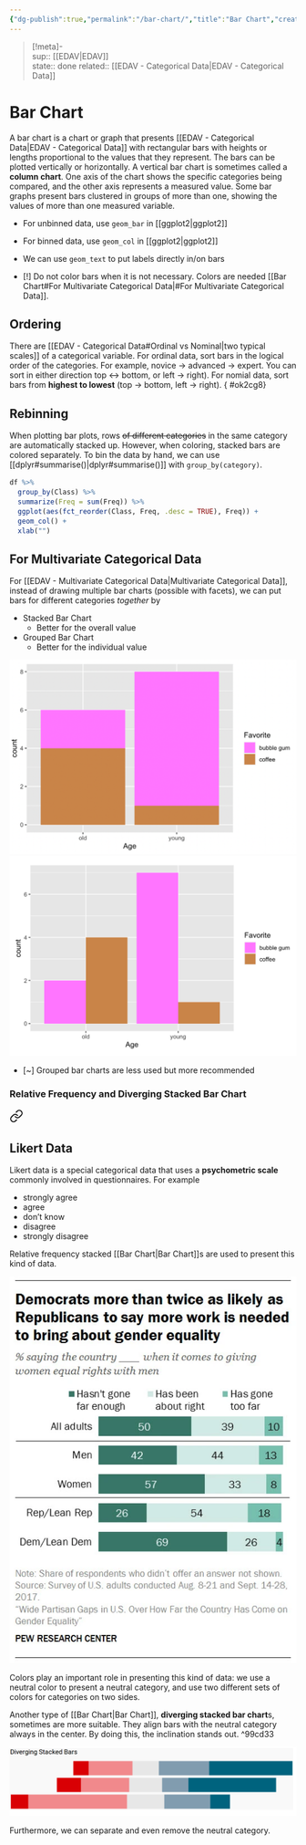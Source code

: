 ```yaml
---
{"dg-publish":true,"permalink":"/bar-chart/","title":"Bar Chart","created":"2022-10-12T22:07:38","updated":""}
---
```


> [!meta]-  
sup:: [[EDAV\|EDAV]]  
state:: done
related:: [[EDAV - Categorical Data\|EDAV - Categorical Data]]

# Bar Chart

A bar chart is a chart or graph that presents [[EDAV - Categorical Data\|EDAV - Categorical Data]] with rectangular bars with heights or lengths proportional to the values that they represent. The bars can be plotted vertically or horizontally. A vertical bar chart is sometimes called a **column chart**.
One axis of the chart shows the specific categories being compared, and the other axis represents a measured value.
Some bar graphs present bars clustered in groups of more than one, showing the values of more than one measured variable.

- For unbinned data, use `geom_bar` in [[ggplot2\|ggplot2]]
- For binned data, use `geom_col` in [[ggplot2\|ggplot2]]
- We can use `geom_text` to put labels directly in/on bars

- [!] Do not color bars when it is not necessary. Colors are needed [[Bar Chart#For Multivariate Categorical Data\|#For Multivariate Categorical Data]].

## Ordering

There are [[EDAV - Categorical Data#Ordinal vs Nominal\|two typical scales]] of a categorical variable.
For ordinal data, sort bars in the logical order of the categories. For example, novice -> advanced -> expert.
You can sort in either direction top <-> bottom, or left -> right).
For nomial data, sort bars from **highest to lowest** (top -> bottom, left -> right). 
{ #ok2cg8}


## Rebinning

When plotting bar plots, rows ~~of different categories~~ in the same category are automatically stacked up.
However, when coloring, stacked bars are colored separately.
To bin the data by hand, we can use [[dplyr#summarise()\|dplyr#summarise()]] with `group_by(category)`.

```r
df %>%
  group_by(Class) %>%
  summarize(Freq = sum(Freq)) %>%
  ggplot(aes(fct_reorder(Class, Freq, .desc = TRUE), Freq)) +
  geom_col() +
  xlab("")
```

## For Multivariate Categorical Data

For [[EDAV - Multivariate Categorical Data\|Multivariate Categorical Data]], instead of drawing multiple bar charts (possible with facets), we can put bars for different categories *together* by

- Stacked Bar Chart
    - Better for the overall value
- Grouped Bar Chart
    - Better for the individual value

![Stacked bar chart](https://raw.githubusercontent.com/zcysxy/Figurebed/master/img/20221013145609.png)![Grouped bar chart](https://raw.githubusercontent.com/zcysxy/Figurebed/master/img/20221013145634.png)

- [~] Grouped bar charts are less used but more recommended

### Relative Frequency and Diverging Stacked Bar Chart


<div class="transclusion internal-embed is-loaded"><a class="markdown-embed-link" href="/edav-categorical-data/#likert-data" aria-label="Open link"><svg xmlns="http://www.w3.org/2000/svg" width="24" height="24" viewBox="0 0 24 24" fill="none" stroke="currentColor" stroke-width="2" stroke-linecap="round" stroke-linejoin="round" class="svg-icon lucide-link"><path d="M10 13a5 5 0 0 0 7.54.54l3-3a5 5 0 0 0-7.07-7.07l-1.72 1.71"></path><path d="M14 11a5 5 0 0 0-7.54-.54l-3 3a5 5 0 0 0 7.07 7.07l1.71-1.71"></path></svg></a><div class="markdown-embed">



## Likert Data

Likert data is a special categorical data that uses a **psychometric scale** commonly involved in questionnaires. For example

- strongly agree
- agree
- don’t know
- disagree
- strongly disagree

Relative frequency stacked [[Bar Chart\|Bar Chart]]s are used to present this kind of data.

![](https://raw.githubusercontent.com/zcysxy/Figurebed/master/img/20221013225221.png)

Colors play an important role in presenting this kind of data: we use a neutral color to present a neutral category, and use two different sets of colors for categories on two sides.

Another type of [[Bar Chart\|Bar Chart]], **diverging stacked bar chart**s, sometimes are more suitable. They align bars with the neutral category always in the center. By doing this, the inclination stands out. ^99cd33

![](https://raw.githubusercontent.com/zcysxy/Figurebed/master/img/20221013225854.png)

Furthermore, we can separate and even remove the neutral category.


</div></div>

